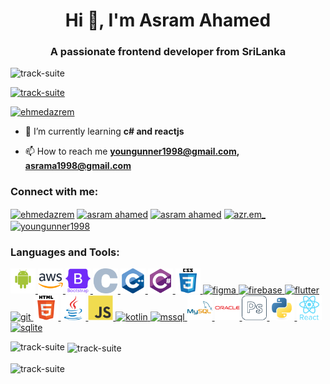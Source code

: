 
<h1 align="center">Hi 👋, I'm Asram Ahamed</h1>
<h3 align="center">A passionate frontend developer from SriLanka</h3>

<p align="left"> <img src="https://komarev.com/ghpvc/?username=track-suite&label=Profile%20views&color=0e75b6&style=flat" alt="track-suite" /> </p>

<p align="left"> <a href="https://github.com/ryo-ma/github-profile-trophy"><img src="https://github-profile-trophy.vercel.app/?username=track-suite" alt="track-suite" /></a> </p>

<p align="left"> <a href="https://twitter.com/ehmedazrem" target="blank"><img src="https://img.shields.io/twitter/follow/ehmedazrem?logo=twitter&style=for-the-badge" alt="ehmedazrem" /></a> </p>

- 🌱 I’m currently learning **c# and reactjs**

- 📫 How to reach me **youngunner1998@gmail.com, asrama1998@gmail.com**

<h3 align="left">Connect with me:</h3>
<p align="left">
<a href="https://twitter.com/ehmedazrem" target="blank"><img align="center" src="https://cdn.jsdelivr.net/npm/simple-icons@3.0.1/icons/twitter.svg" alt="ehmedazrem" height="30" width="40" /></a>
<a href="https://linkedin.com/in/asram ahamed" target="blank"><img align="center" src="https://cdn.jsdelivr.net/npm/simple-icons@3.0.1/icons/linkedin.svg" alt="asram ahamed" height="30" width="40" /></a>
<a href="https://fb.com/asram ahamed" target="blank"><img align="center" src="https://cdn.jsdelivr.net/npm/simple-icons@3.0.1/icons/facebook.svg" alt="asram ahamed" height="30" width="40" /></a>
<a href="https://instagram.com/azr.em_" target="blank"><img align="center" src="https://cdn.jsdelivr.net/npm/simple-icons@3.0.1/icons/instagram.svg" alt="azr.em_" height="30" width="40" /></a>
<a href="https://www.hackerrank.com/youngunner1998" target="blank"><img align="center" src="https://cdn.jsdelivr.net/npm/simple-icons@3.0.1/icons/hackerrank.svg" alt="youngunner1998" height="30" width="40" /></a>
</p>

<h3 align="left">Languages and Tools:</h3>
<p align="left"> <a href="https://developer.android.com" target="_blank"> <img src="https://raw.githubusercontent.com/devicons/devicon/master/icons/android/android-original-wordmark.svg" alt="android" width="40" height="40"/> </a> <a href="https://aws.amazon.com" target="_blank"> <img src="https://raw.githubusercontent.com/devicons/devicon/master/icons/amazonwebservices/amazonwebservices-original-wordmark.svg" alt="aws" width="40" height="40"/> </a> <a href="https://getbootstrap.com" target="_blank"> <img src="https://raw.githubusercontent.com/devicons/devicon/master/icons/bootstrap/bootstrap-plain-wordmark.svg" alt="bootstrap" width="40" height="40"/> </a> <a href="https://www.cprogramming.com/" target="_blank"> <img src="https://raw.githubusercontent.com/devicons/devicon/master/icons/c/c-original.svg" alt="c" width="40" height="40"/> </a> <a href="https://www.w3schools.com/cpp/" target="_blank"> <img src="https://raw.githubusercontent.com/devicons/devicon/master/icons/cplusplus/cplusplus-original.svg" alt="cplusplus" width="40" height="40"/> </a> <a href="https://www.w3schools.com/cs/" target="_blank"> <img src="https://raw.githubusercontent.com/devicons/devicon/master/icons/csharp/csharp-original.svg" alt="csharp" width="40" height="40"/> </a> <a href="https://www.w3schools.com/css/" target="_blank"> <img src="https://raw.githubusercontent.com/devicons/devicon/master/icons/css3/css3-original-wordmark.svg" alt="css3" width="40" height="40"/> </a> <a href="https://www.figma.com/" target="_blank"> <img src="https://www.vectorlogo.zone/logos/figma/figma-icon.svg" alt="figma" width="40" height="40"/> </a> <a href="https://firebase.google.com/" target="_blank"> <img src="https://www.vectorlogo.zone/logos/firebase/firebase-icon.svg" alt="firebase" width="40" height="40"/> </a> <a href="https://flutter.dev" target="_blank"> <img src="https://www.vectorlogo.zone/logos/flutterio/flutterio-icon.svg" alt="flutter" width="40" height="40"/> </a> <a href="https://git-scm.com/" target="_blank"> <img src="https://www.vectorlogo.zone/logos/git-scm/git-scm-icon.svg" alt="git" width="40" height="40"/> </a> <a href="https://www.w3.org/html/" target="_blank"> <img src="https://raw.githubusercontent.com/devicons/devicon/master/icons/html5/html5-original-wordmark.svg" alt="html5" width="40" height="40"/> </a> <a href="https://www.java.com" target="_blank"> <img src="https://raw.githubusercontent.com/devicons/devicon/master/icons/java/java-original.svg" alt="java" width="40" height="40"/> </a> <a href="https://developer.mozilla.org/en-US/docs/Web/JavaScript" target="_blank"> <img src="https://raw.githubusercontent.com/devicons/devicon/master/icons/javascript/javascript-original.svg" alt="javascript" width="40" height="40"/> </a> <a href="https://kotlinlang.org" target="_blank"> <img src="https://www.vectorlogo.zone/logos/kotlinlang/kotlinlang-icon.svg" alt="kotlin" width="40" height="40"/> </a> <a href="https://www.microsoft.com/en-us/sql-server" target="_blank"> <img src="https://cdn.worldvectorlogo.com/logos/microsoft-sql-server.svg" alt="mssql" width="40" height="40"/> </a> <a href="https://www.mysql.com/" target="_blank"> <img src="https://raw.githubusercontent.com/devicons/devicon/master/icons/mysql/mysql-original-wordmark.svg" alt="mysql" width="40" height="40"/> </a> <a href="https://www.oracle.com/" target="_blank"> <img src="https://raw.githubusercontent.com/devicons/devicon/master/icons/oracle/oracle-original.svg" alt="oracle" width="40" height="40"/> </a> <a href="https://www.photoshop.com/en" target="_blank"> <img src="https://raw.githubusercontent.com/devicons/devicon/master/icons/photoshop/photoshop-line.svg" alt="photoshop" width="40" height="40"/> </a> <a href="https://www.python.org" target="_blank"> <img src="https://raw.githubusercontent.com/devicons/devicon/master/icons/python/python-original.svg" alt="python" width="40" height="40"/> </a> <a href="https://reactjs.org/" target="_blank"> <img src="https://raw.githubusercontent.com/devicons/devicon/master/icons/react/react-original-wordmark.svg" alt="react" width="40" height="40"/> </a> <a href="https://www.sqlite.org/" target="_blank"> <img src="https://www.vectorlogo.zone/logos/sqlite/sqlite-icon.svg" alt="sqlite" width="40" height="40"/> </a> </p>

<p><img align="left" src="https://github-readme-stats.vercel.app/api/top-langs?username=track-suite&show_icons=true&locale=en&layout=compact" alt="track-suite" /></p>

<p>&nbsp;<img align="center" src="https://github-readme-stats.vercel.app/api?username=track-suite&show_icons=true&locale=en" alt="track-suite" /></p>

<p><img align="center" src="https://github-readme-streak-stats.herokuapp.com/?user=track-suite&" alt="track-suite" /></p>

